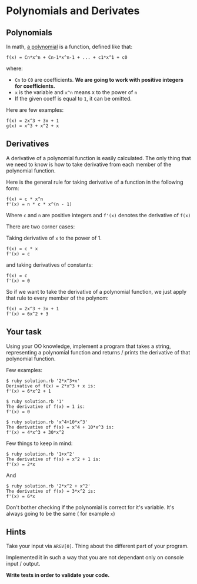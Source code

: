 # Polynomials and Derivates

## Polynomials

In math, [a polynomial](https://en.wikipedia.org/wiki/Polynomial) is a function, defined like that:

```
f(x) = Cn*x^n + Cn-1*x^n-1 + ... + c1*x^1 + c0
```

where:

* `Cn` to `C0` are coefficients. **We are going to work with positive integers for coefficients.**
* `x` is the variable and `x^n` means x to the power of `n`
* If the given coeff is equal to `1`, it can be omitted.

Here are few examples:

```
f(x) = 2x^3 + 3x + 1
g(x) = x^3 + x^2 + x
```

## Derivatives

A derivative of a polynomial function is easily calculated. The only thing that we need to know is how to take derivative from each member of the polynomial function.

Here is the general rule for taking derivative of a function in the following form:

```
f(x) = c * x^n
f'(x) = n * c * x^(n - 1)
```

Where `c` and `n` are positive integers and `f'(x)` denotes the derivative of `f(x)`

There are two corner cases:

Taking derivative of `x` to the power of 1.

```
f(x) = c * x
f'(x) = c
```

and taking derivatives of constants:

```
f(x) = c
f'(x) = 0
```


So if we want to take the derivative of a polynomial function, we just apply that rule to every member of the polynom:

```
f(x) = 2x^3 + 3x + 1
f'(x) = 6x^2 + 3
```

## Your task

Using your OO knowledge, implement a program that takes a string, representing a polynomial function and returns / prints the derivative of that polynomial function.

Few examples:

```
$ ruby solution.rb '2*x^3+x'
Derivative of f(x) = 2*x^3 + x is:
f'(x) = 6*x^2 + 1
```

```
$ ruby solution.rb '1'
The derivative of f(x) = 1 is:
f'(x) = 0
```

```
$ ruby solution.rb 'x^4+10*x^3'
The derivative of f(x) = x^4 + 10*x^3 is:
f'(x) = 4*x^3 + 30*x^2
```

Few things to keep in mind:

```
$ ruby solution.rb '1+x^2'
The derivative of f(x) = x^2 + 1 is:
f'(x) = 2*x
```

And

```
$ ruby solution.rb '2*x^2 + x^2'
The derivative of f(x) = 3*x^2 is:
f'(x) = 6*x
```

Don't bother checking if the polynomial is correct for it's variable. It's always going to be the same ( for example `x`)

## Hints

Take your input via `ARGV[0]`. Thing about the different part of your program.

Implemented it in such a way that you are not dependant only on console input / output.

**Write tests in order to validate your code.**
